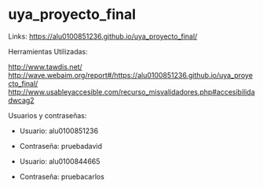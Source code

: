 # uya_proyecto_final

Links:
https://alu0100851236.github.io/uya_proyecto_final/

Herramientas Utilizadas:

http://www.tawdis.net/
http://wave.webaim.org/report#/https://alu0100851236.github.io/uya_proyecto_final/
http://www.usableyaccesible.com/recurso_misvalidadores.php#accesibilidadwcag2

Usuarios y contraseñas:

 - Usuario: alu0100851236
 - Contraseña: pruebadavid
 
 - Usuario: alu0100844665
 - Contraseña: pruebacarlos

